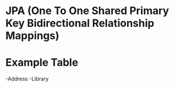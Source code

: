 # JPA (One To One Shared Primary Key Bidirectional Relationship Mappings)
# Example Table
-Address
-Library